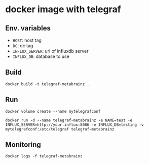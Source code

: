 # docker image with telegraf

## Env. variables

* `HOST`: host tag
* `DC`: dc tag
* `INFLUX_SERVER`: url of influxdb server
* `INFLUX_DB`: database to use


## Build

```
docker build -t telegraf-metabrainz .
```

## Run

```
docker volume create --name mytelegrafconf
```

```
docker run -d --name telegraf-metabrainz -e NAME=test -e INFLUX_SERVER=http://your.influx:8086 -e INFLUX_DB=testing -v mytelegrafconf:/etc/telegraf telegraf-metabrainz
```

## Monitoring

```
docker logs -f telegraf-metabrainz
```
